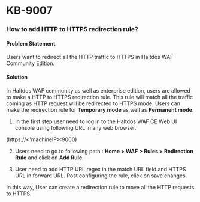 # KB-9007

### **How to add HTTP to HTTPS redirection rule?**

#### **Problem Statement**

Users want to redirect all the HTTP traffic to HTTPS in Haltdos WAF Community Edition.

#### **Solution**

In Haltdos WAF community as well as enterprise edition, users are allowed to make a HTTP to HTTPS redirection rule. This rule will match all the traffic coming as HTTP request will be redirected to HTTPS mode. 
Users can make the redirection rule for **Temporary mode** as well as **Permanent mode**.

1. In the first step user need to log in to the Haltdos WAF CE Web UI console using following URL in any web browser.

(https://<'machineIP>:9000)

2. Users need to go to following path : **Home > WAF > Rules > Redirection Rule** and click on **Add Rule**.


3. User need to add HTTP URL regex in the match URL field and HTTPS URL in forward URL. Post configuring the rule, click on save changes.

In this way, User can create a redirection rule to move all the HTTP requests to HTTPS. 





